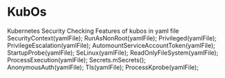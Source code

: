 # KubOs
Kubernetes Security Checking
Features of kubos in yaml file
SecurityContext(yamlFile);
        RunAsNonRoot(yamlFile);
        Privileged(yamlFile);
        PrivilegeEscalation(yamlFile);
        AutomountServiceAccountToken(yamlFile);
        StartupProbe(yamlFile);
        SeLinux(yamlFile);
        ReadOnlyFileSystem(yamlFile);
        ProcessExecution(yamlFile);
        Secrets.mSecrets();
        AnonymousAuth(yamlFile);
        Tls(yamlFile);
        ProcessKprobe(yamlFile);
